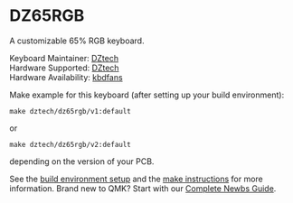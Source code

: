 # DZ65RGB

A customizable 65% RGB keyboard.

Keyboard Maintainer: [DZtech](http://keyboarddiy.taobao.com)  
Hardware Supported: [DZtech](http://keyboarddiy.taobao.com)  
Hardware Availability: [kbdfans](https://kbdfans.myshopify.com/)


Make example for this keyboard (after setting up your build environment):

    make dztech/dz65rgb/v1:default

or

    make dztech/dz65rgb/v2:default
    
depending on the version of your PCB.

See the [build environment setup](https://docs.qmk.fm/#/getting_started_build_tools) and the [make instructions](https://docs.qmk.fm/#/getting_started_make_guide) for more information. Brand new to QMK? Start with our [Complete Newbs Guide](https://docs.qmk.fm/#/newbs).
